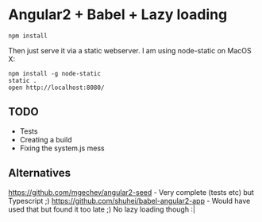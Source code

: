 # Angular2 + Babel + Lazy loading

```
npm install
```

Then just serve it via a static webserver. I am using node-static on MacOS X:

```
npm install -g node-static
static .
open http://localhost:8080/
```

## TODO

* Tests
* Creating a build
* Fixing the system.js mess

## Alternatives

https://github.com/mgechev/angular2-seed - Very complete (tests etc) but Typescript ;)
https://github.com/shuhei/babel-angular2-app - Would have used that but found it too late ;) No lazy loading though :|
